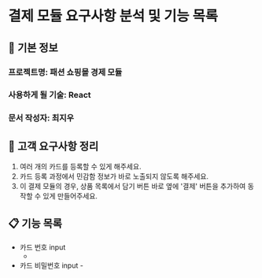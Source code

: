 # 결제 모듈 요구사항 분석 및 기능 목록

## 📌 기본 정보
### 프로젝트명: 패션 쇼핑몰 경제 모듈

### 사용하게 될 기술: React

### 문서 작성자: 최지우

## 📝 고객 요구사항 정리
1. 여러 개의 카드를 등록할 수 있게 해주세요.
2. 카드 등록 과정에서 민감함 정보가 바로 노출되지 않도록 해주세요.
3. 이 결제 모듈의 경우, 상품 목록에서 담기 버튼 바로 옆에 '결제' 버튼을 추가하여 동작할 수 있게 만들어주세요.
## 📋 기능 목록
- 카드 번호 input
  - <CardNumberInput />
- 카드 비밀번호 input
  -<CardSecretNumberInput /> 
